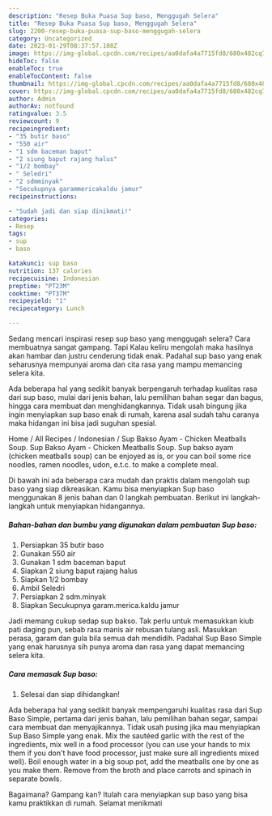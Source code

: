 ```yaml
---
description: "Resep Buka Puasa Sup baso, Menggugah Selera"
title: "Resep Buka Puasa Sup baso, Menggugah Selera"
slug: 2200-resep-buka-puasa-sup-baso-menggugah-selera
category: Uncategorized
date: 2023-01-29T08:37:57.108Z
image: https://img-global.cpcdn.com/recipes/aa0dafa4a7715fd8/680x482cq70/sup-baso-foto-resep-utama.jpg
hideToc: false
enableToc: true
enableTocContent: false
thumbnail: https://img-global.cpcdn.com/recipes/aa0dafa4a7715fd8/680x482cq70/sup-baso-foto-resep-utama.jpg
cover: https://img-global.cpcdn.com/recipes/aa0dafa4a7715fd8/680x482cq70/sup-baso-foto-resep-utama.jpg
author: Admin
authorAv: notfound
ratingvalue: 3.5
reviewcount: 9
recipeingredient:
- "35 butir baso"
- "550 air"
- "1 sdm baceman baput"
- "2 siung baput rajang halus"
- "1/2 bombay"
- " Seledri"
- "2 sdmminyak"
- "Secukupnya garammericakaldu jamur"
recipeinstructions:

- "Sudah jadi dan siap dinikmati!"
categories:
- Resep
tags:
- sup
- baso

katakunci: sup baso 
nutrition: 137 calories
recipecuisine: Indonesian
preptime: "PT23M"
cooktime: "PT37M"
recipeyield: "1"
recipecategory: Lunch

---
```



Sedang mencari inspirasi resep sup baso yang menggugah selera? Cara membuatnya sangat gampang. Tapi Kalau keliru mengolah maka hasilnya akan hambar dan justru cenderung tidak enak. Padahal sup baso yang enak seharusnya mempunyai aroma dan cita rasa yang mampu memancing selera kita.


Ada beberapa hal yang sedikit banyak berpengaruh terhadap kualitas rasa dari sup baso, mulai dari jenis bahan, lalu pemilihan bahan segar dan bagus, hingga cara membuat dan menghidangkannya. Tidak usah bingung jika ingin menyiapkan sup baso enak di rumah, karena asal sudah tahu caranya maka hidangan ini bisa jadi suguhan spesial.

Home / All Recipes / Indonesian / Sup Bakso Ayam - Chicken Meatballs Soup. Sup Bakso Ayam - Chicken Meatballs Soup. Sup bakso ayam (chicken meatballs soup) can be enjoyed as is, or you can boil some rice noodles, ramen noodles, udon, e.t.c. to make a complete meal.


Di bawah ini ada beberapa cara mudah dan praktis dalam mengolah sup baso yang siap dikreasikan. Kamu bisa menyiapkan Sup baso menggunakan 8 jenis bahan dan 0 langkah pembuatan. Berikut ini langkah-langkah untuk menyiapkan hidangannya.

<!--inarticleads1-->

##### Bahan-bahan dan bumbu yang digunakan dalam pembuatan Sup baso:

1. Persiapkan 35 butir baso
1. Gunakan 550 air
1. Gunakan 1 sdm baceman baput
1. Siapkan 2 siung baput rajang halus
1. Siapkan 1/2 bombay
1. Ambil  Seledri
1. Persiapkan 2 sdm.minyak
1. Siapkan Secukupnya garam.merica.kaldu jamur


Jadi memang cukup sedap sup bakso. Tak perlu untuk memasukkan kiub pati daging pun, sebab rasa manis air rebusan tulang asli. Masukkan perasa, garam dan gula bila semua dah mendidih. Padahal Sup Baso Simple yang enak harusnya sih punya aroma dan rasa yang dapat memancing selera kita. 

<!--inarticleads2-->

##### Cara memasak Sup baso:


1. Selesai dan siap dihidangkan!

Ada beberapa hal yang sedikit banyak mempengaruhi kualitas rasa dari Sup Baso Simple, pertama dari jenis bahan, lalu pemilihan bahan segar, sampai cara membuat dan menyajikannya. Tidak usah pusing jika mau menyiapkan Sup Baso Simple yang enak. Mix the sautéed garlic with the rest of the ingredients, mix well in a food processor (you can use your hands to mix them if you don&#39;t have food processor, just make sure all ingredients mixed well). Boil enough water in a big soup pot, add the meatballs one by one as you make them. Remove from the broth and place carrots and spinach in separate bowls. 

Bagaimana? Gampang kan? Itulah cara menyiapkan sup baso yang bisa kamu praktikkan di rumah. Selamat menikmati
